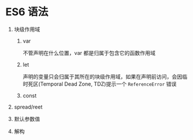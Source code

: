 # ES6 语法



1. 块级作用域

   1. var

      不管声明在什么位置，var 都是归属于包含它的函数作用域

   2. let

      声明的变量只会归属于其所在的块级作用域，如果在声明前访问，会因临时死区(Temporal Dead Zone, TDZ)提示一个 `ReferenceError` 错误

      

   3. const

2. spread/reet

3. 默认参数值

4. 解构